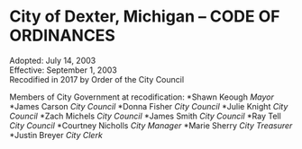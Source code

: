 # City of Dexter, Michigan – CODE OF ORDINANCES

Adopted: July 14, 2003  
Effective: September 1, 2003  
Recodified in 2017 by Order of the City Council 

Members of City Government at recodification:
*Shawn Keough *Mayor*
*James Carson *City Council*
*Donna Fisher *City Council*
*Julie Knight *City Council*
*Zach Michels *City Council*
*James Smith *City Council*
*Ray Tell *City Council*
*Courtney Nicholls *City Manager*
*Marie Sherry *City Treasurer*
*Justin Breyer *City Clerk*
